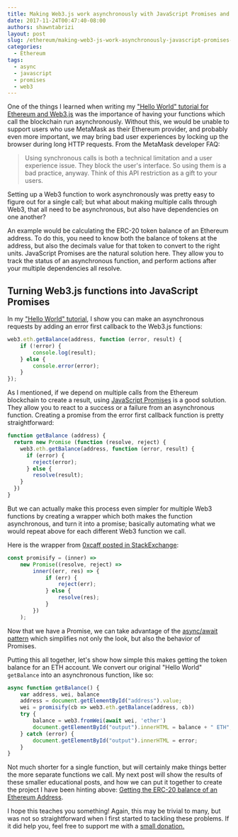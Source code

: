 ```yaml
---
title: Making Web3.js work asynchronously with JavaScript Promises and await
date: 2017-11-24T00:47:40-08:00
authors: shawntabrizi
layout: post
slug: /ethereum/making-web3-js-work-asynchronously-javascript-promises-await/
categories:
  - Ethereum
tags:
  - async
  - javascript
  - promises
  - web3
---
```


One of the things I learned when writing my ["Hello World" tutorial for Ethereum and Web3.js](https://shawntabrizi.com/ethereum/correcting-ethereum-web3-js-hello-world/) was the importance of having your functions which call the blockchain run asynchronously. Without this, we would be unable to support users who use MetaMask as their Ethereum provider, and probably even more important, we may bring bad user experiences by locking up the browser during long HTTP requests. From the MetaMask developer FAQ:

> Using synchronous calls is both a technical limitation and a user experience issue. They block the user's interface. So using them is a bad practice, anyway. Think of this API restriction as a gift to your users.

Setting up a Web3 function to work asynchronously was pretty easy to figure out for a single call; but what about making multiple calls through Web3, that all need to be asynchronous, but also have dependencies on one another?

An example would be calculating the ERC-20 token balance of an Ethereum address. To do this, you need to know both the balance of tokens at the address, but also the decimals value for that token to convert to the right units. JavaScript Promises are the natural solution here. They allow you to track the status of an asynchronous function, and perform actions after your multiple dependencies all resolve.

## Turning Web3.js functions into JavaScript Promises

In my ["Hello World" tutorial](https://shawntabrizi.com/ethereum/correcting-ethereum-web3-js-hello-world/), I show you can make an asynchronous requests by adding an error first callback to the Web3.js functions:

```javascript
web3.eth.getBalance(address, function (error, result) {
    if (!error) {
        console.log(result);
    } else {
        console.error(error);
    }
});
```

As I mentioned, if we depend on multiple calls from the Ethereum blockchain to create a result, using [JavaScript Promises](https://developers.google.com/web/fundamentals/primers/promises) is a good solution. They allow you to react to a success or a failure from an asynchronous function. Creating a promise from the error first callback function is pretty straightforward:

```javascript
function getBalance (address) {
  return new Promise (function (resolve, reject) {
    web3.eth.getBalance(address, function (error, result) {
      if (error) {
        reject(error);
      } else {
        resolve(result);
    }
  })
}
```

But we can actually make this process even simpler for multiple Web3 functions by creating a wrapper which both makes the function asynchronous, and turn it into a promise; basically automating what we would repeat above for each different Web3 function we call.

Here is the wrapper from [0xcaff posted in StackExchange](https://ethereum.stackexchange.com/a/24238/19577):

```javascript
const promisify = (inner) =>
    new Promise((resolve, reject) =>
        inner((err, res) => {
            if (err) {
                reject(err);
            } else {
                resolve(res);
            }
        })
    );
```

Now that we have a Promise, we can take advantage of the [async/await pattern](https://developer.mozilla.org/en-US/docs/Web/JavaScript/Reference/Statements/async_function) which simplifies not only the look, but also the behavior of Promises.

Putting this all together, let's show how simple this makes getting the token balance for an ETH account. We convert our original "Hello World" `getBalance` into an asynchronous function, like so:

```javascript
async function getBalance() {
    var address, wei, balance
    address = document.getElementById("address").value;
    wei = promisify(cb => web3.eth.getBalance(address, cb))
    try {
        balance = web3.fromWei(await wei, 'ether')
        document.getElementById("output").innerHTML = balance + " ETH";
    } catch (error) {
        document.getElementById("output").innerHTML = error;
    }
}
```

Not much shorter for a single function, but will certainly make things better the more separate functions we call. My next post will show the results of these smaller educational posts, and how we can put it together to create the project I have been hinting above: [Getting the ERC-20 balance of an Ethereum Address](https://github.com/shawntabrizi/ERC20-Token-Balance).

I hope this teaches you something! Again, this may be trivial to many, but was not so straightforward when I first started to tackling these problems. If it did help you, feel free to support me with a [small donation.](https://shawntabrizi.com/donate/)

